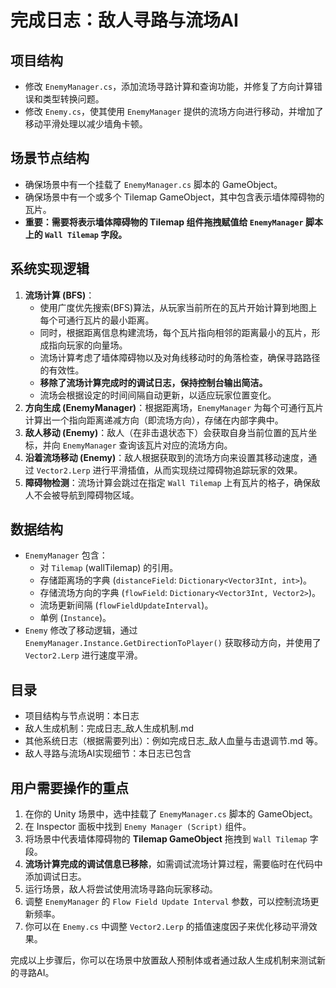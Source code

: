 # 完成日志：敌人寻路与流场AI

## 项目结构
- 修改 `EnemyManager.cs`，添加流场寻路计算和查询功能，并修复了方向计算错误和类型转换问题。
- 修改 `Enemy.cs`，使其使用 `EnemyManager` 提供的流场方向进行移动，并增加了移动平滑处理以减少墙角卡顿。

## 场景节点结构
- 确保场景中有一个挂载了 `EnemyManager.cs` 脚本的 GameObject。
- 确保场景中有一个或多个 Tilemap GameObject，其中包含表示墙体障碍物的瓦片。
- **重要：需要将表示墙体障碍物的 Tilemap 组件拖拽赋值给 `EnemyManager` 脚本上的 `Wall Tilemap` 字段。**

## 系统实现逻辑
1. **流场计算 (BFS)**：
   - 使用广度优先搜索(BFS)算法，从玩家当前所在的瓦片开始计算到地图上每个可通行瓦片的最小距离。
   - 同时，根据距离信息构建流场，每个瓦片指向相邻的距离最小的瓦片，形成指向玩家的向量场。
   - 流场计算考虑了墙体障碍物以及对角线移动时的角落检查，确保寻路路径的有效性。
   - **移除了流场计算完成时的调试日志，保持控制台输出简洁。**
   - 流场会根据设定的时间间隔自动更新，以适应玩家位置变化。
2. **方向生成 (EnemyManager)**：根据距离场，`EnemyManager` 为每个可通行瓦片计算出一个指向距离递减方向（即流场方向），存储在内部字典中。
3. **敌人移动 (Enemy)**：敌人（在非击退状态下）会获取自身当前位置的瓦片坐标，并向 `EnemyManager` 查询该瓦片对应的流场方向。
4. **沿着流场移动 (Enemy)**：敌人根据获取到的流场方向来设置其移动速度，通过 `Vector2.Lerp` 进行平滑插值，从而实现绕过障碍物追踪玩家的效果。
5. **障碍物检测**：流场计算会跳过在指定 `Wall Tilemap` 上有瓦片的格子，确保敌人不会被导航到障碍物区域。

## 数据结构
- `EnemyManager` 包含：
  - 对 `Tilemap` (wallTilemap) 的引用。
  - 存储距离场的字典 (`distanceField`: `Dictionary<Vector3Int, int>`)。
  - 存储流场方向的字典 (`flowField`: `Dictionary<Vector3Int, Vector2>`)。
  - 流场更新间隔 (`flowFieldUpdateInterval`)。
  - 单例 (`Instance`)。
- `Enemy` 修改了移动逻辑，通过 `EnemyManager.Instance.GetDirectionToPlayer()` 获取移动方向，并使用了 `Vector2.Lerp` 进行速度平滑。

## 目录
- 项目结构与节点说明：本日志
- 敌人生成机制：完成日志_敌人生成机制.md
- 其他系统日志（根据需要列出）：例如完成日志_敌人血量与击退调节.md 等。
- 敌人寻路与流场AI实现细节：本日志已包含

## 用户需要操作的重点
1. 在你的 Unity 场景中，选中挂载了 `EnemyManager.cs` 脚本的 GameObject。
2. 在 Inspector 面板中找到 `Enemy Manager (Script)` 组件。
3. 将场景中代表墙体障碍物的 **Tilemap GameObject** 拖拽到 `Wall Tilemap` 字段。
4. **流场计算完成的调试信息已移除**，如需调试流场计算过程，需要临时在代码中添加调试日志。
5. 运行场景，敌人将尝试使用流场寻路向玩家移动。
6. 调整 `EnemyManager` 的 `Flow Field Update Interval` 参数，可以控制流场更新频率。
7. 你可以在 `Enemy.cs` 中调整 `Vector2.Lerp` 的插值速度因子来优化移动平滑效果。

完成以上步骤后，你可以在场景中放置敌人预制体或者通过敌人生成机制来测试新的寻路AI。 